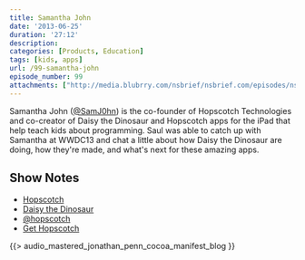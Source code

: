 ```yaml
---
title: Samantha John
date: '2013-06-25'
duration: '27:12'
description:
categories: [Products, Education]
tags: [kids, apps]
url: /99-samantha-john
episode_number: 99
attachments: ["http://media.blubrry.com/nsbrief/nsbrief.com/episodes/nsbrief_99_samantha_john.m4a"]
---
```


Samantha John ([@SamJ0hn](http://twitter.com/samj0hn)) is the co-founder of Hopscotch Technologies and co-creator of Daisy the Dinosaur and Hopscotch apps for the iPad that help teach kids about programming. Saul was able to catch up with Samantha at WWDC13 and chat a little about how Daisy the Dinosaur are doing, how they're made, and what's next for these amazing apps.

## Show Notes
- [Hopscotch](https://itunes.apple.com/us/app/hopscotch-hd-visual-programming/id617098629?mt=8)
- [Daisy the Dinosaur](https://itunes.apple.com/us/app/daisy-the-dinosaur/id490514278?mt=8)
- [@hopscotch](http://twitter.com/hopscotch)
- [Get Hopscotch](http://gethopscotch.com)

{{> audio_mastered_jonathan_penn_cocoa_manifest_blog }}
